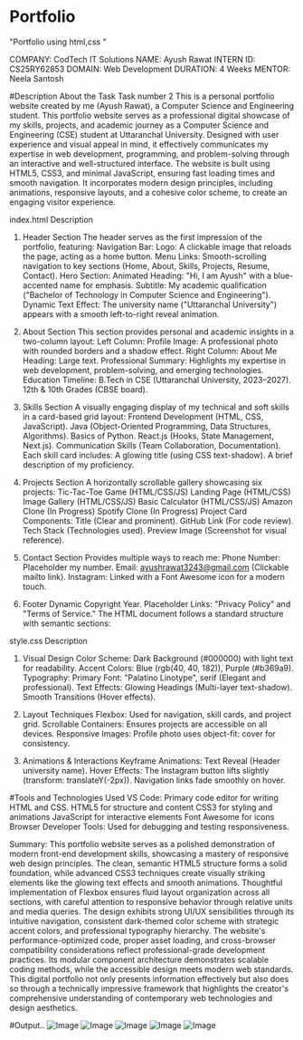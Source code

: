 # Portfolio
"Portfolio using html,css "

COMPANY: CodTech IT Solutions
NAME: Ayush Rawat
INTERN ID: CS25RY62853
DOMAIN: Web Development
DURATION: 4 Weeks
MENTOR: Neela Santosh

#Description About the Task
Task number 2
This is a personal portfolio website created by me (Ayush Rawat), a Computer Science and Engineering student. This portfolio website serves as a professional digital showcase of my skills, projects, and academic journey as a Computer Science and Engineering (CSE) student at Uttaranchal University. Designed with user experience and visual appeal in mind, it effectively communicates my expertise in web development, programming, and problem-solving through an interactive and well-structured interface. The website is built using HTML5, CSS3, and minimal JavaScript, ensuring fast loading times and smooth navigation. It incorporates modern design principles, including animations, responsive layouts, and a cohesive color scheme, to create an engaging visitor experience.

index.html Description
1. Header Section
The header serves as the first impression of the portfolio, featuring:
Navigation Bar:
Logo: A clickable image that reloads the page, acting as a home button.
Menu Links: Smooth-scrolling navigation to key sections (Home, About, Skills, Projects, Resume, Contact).
Hero Section:
Animated Heading: "Hi, I am Ayush" with a blue-accented name for emphasis.
Subtitle: My academic qualification ("Bachelor of Technology in Computer Science and Engineering").
Dynamic Text Effect: The university name ("Uttaranchal University") appears with a smooth left-to-right reveal animation.

2. About Section
This section provides personal and academic insights in a two-column layout:
Left Column: Profile Image: A professional photo with rounded borders and a shadow effect.
Right Column: About Me Heading: Large text.
Professional Summary: Highlights my expertise in web development, problem-solving, and emerging technologies.
Education Timeline:
B.Tech in CSE (Uttaranchal University, 2023–2027).
12th & 10th Grades (CBSE board).

3. Skills Section
A visually engaging display of my technical and soft skills in a card-based grid layout:
Frontend Development (HTML, CSS, JavaScript).
Java (Object-Oriented Programming, Data Structures, Algorithms).
Basics of Python.
React.js (Hooks, State Management, Next.js).
Communication Skills (Team Collaboration, Documentation).
Each skill card includes:
A glowing title (using CSS text-shadow).
A brief description of my proficiency.

4. Projects Section
A horizontally scrollable gallery showcasing six projects:
Tic-Tac-Toe Game (HTML/CSS/JS) 
Landing Page (HTML/CSS) 
Image Gallery (HTML/CSS/JS) 
Basic Calculator (HTML/CSS/JS) 
Amazon Clone (In Progress) 
Spotify Clone (In Progress) 
Project Card Components:
Title (Clear and prominent).
GitHub Link (For code review).
Tech Stack (Technologies used).
Preview Image (Screenshot for visual reference).

6. Contact Section
Provides multiple ways to reach me:
Phone Number: Placeholder my number.
Email: ayushrawat3243@gmail.com (Clickable mailto link).
Instagram: Linked with a Font Awesome icon for a modern touch.

8. Footer
Dynamic Copyright Year.
Placeholder Links: "Privacy Policy" and "Terms of Service."
The HTML document follows a standard structure with semantic sections:

style.css Description
1. Visual Design
Color Scheme:
Dark Background (#000000) with light text for readability.
Accent Colors: Blue (rgb(40, 40, 182)), Purple (#b369a9).
Typography:
Primary Font: "Palatino Linotype", serif (Elegant and professional).
Text Effects: Glowing Headings (Multi-layer text-shadow).
Smooth Transitions (Hover effects).

2. Layout Techniques
Flexbox: Used for navigation, skill cards, and project grid.
Scrollable Containers: Ensures projects are accessible on all devices.
Responsive Images: Profile photo uses object-fit: cover for consistency.

3. Animations & Interactions
Keyframe Animations:
Text Reveal (Header university name).
Hover Effects:
The Instagram button lifts slightly (transform: translateY(-2px)).
Navigation links fade smoothly on hover.



#Tools and Technologies Used
VS Code: Primary code editor for writing HTML and CSS.
HTML5 for structure and content
CSS3 for styling and animations
JavaScript for interactive elements
Font Awesome for icons
Browser Developer Tools:
Used for debugging and testing responsiveness.

Summary: This portfolio website serves as a polished demonstration of modern front-end development skills, showcasing a mastery of responsive web design principles. The clean, semantic HTML5 structure forms a solid foundation, while advanced CSS3 techniques create visually striking elements like the glowing text effects and smooth animations. Thoughtful implementation of Flexbox ensures fluid layout organization across all sections, with careful attention to responsive behavior through relative units and media queries. The design exhibits strong UI/UX sensibilities through its intuitive navigation, consistent dark-themed color scheme with strategic accent colors, and professional typography hierarchy. The website's performance-optimized code, proper asset loading, and cross-browser compatibility considerations reflect professional-grade development practices. Its modular component architecture demonstrates scalable coding methods, while the accessible design meets modern web standards. This digital portfolio not only presents information effectively but also does so through a technically impressive framework that highlights the creator's comprehensive understanding of contemporary web technologies and design aesthetics.


#Output..
![Image](https://github.com/user-attachments/assets/a59f4d06-b233-4d76-8344-18ba8d7dece8)
![Image](https://github.com/user-attachments/assets/9ed1b000-14ea-4290-bef3-5df75fb39d05)
![Image](https://github.com/user-attachments/assets/2517f994-8a8d-472a-a9af-3bb70755e410)
![Image](https://github.com/user-attachments/assets/b9286a49-a83f-4bc3-877b-d961971bab2d)
![Image](https://github.com/user-attachments/assets/db863ae4-6bc0-42d9-99ca-f2d0eea7c448)
